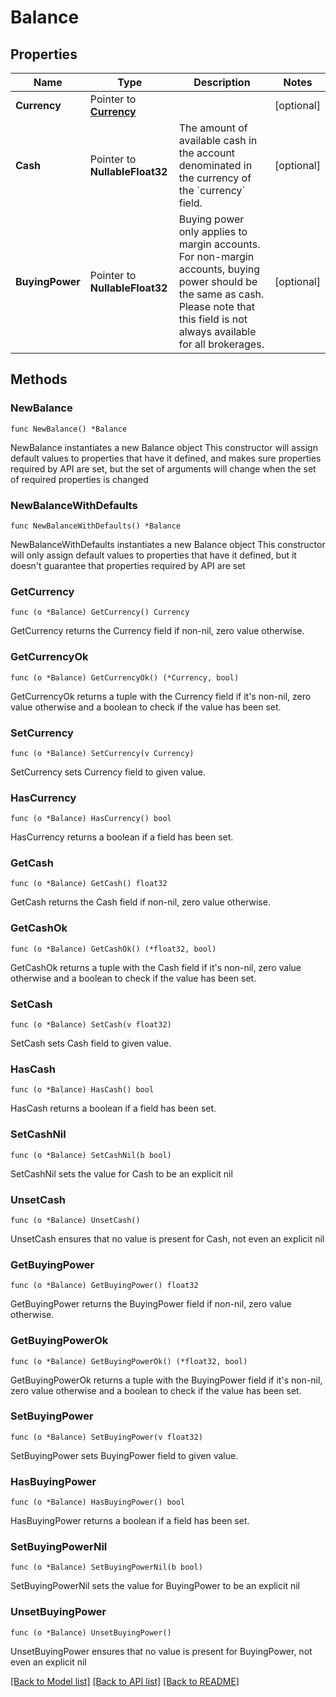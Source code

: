 # Balance

## Properties

Name | Type | Description | Notes
------------ | ------------- | ------------- | -------------
**Currency** | Pointer to [**Currency**](Currency.md) |  | [optional] 
**Cash** | Pointer to **NullableFloat32** | The amount of available cash in the account denominated in the currency of the &#x60;currency&#x60; field. | [optional] 
**BuyingPower** | Pointer to **NullableFloat32** | Buying power only applies to margin accounts. For non-margin accounts, buying power should be the same as cash. Please note that this field is not always available for all brokerages. | [optional] 

## Methods

### NewBalance

`func NewBalance() *Balance`

NewBalance instantiates a new Balance object
This constructor will assign default values to properties that have it defined,
and makes sure properties required by API are set, but the set of arguments
will change when the set of required properties is changed

### NewBalanceWithDefaults

`func NewBalanceWithDefaults() *Balance`

NewBalanceWithDefaults instantiates a new Balance object
This constructor will only assign default values to properties that have it defined,
but it doesn't guarantee that properties required by API are set

### GetCurrency

`func (o *Balance) GetCurrency() Currency`

GetCurrency returns the Currency field if non-nil, zero value otherwise.

### GetCurrencyOk

`func (o *Balance) GetCurrencyOk() (*Currency, bool)`

GetCurrencyOk returns a tuple with the Currency field if it's non-nil, zero value otherwise
and a boolean to check if the value has been set.

### SetCurrency

`func (o *Balance) SetCurrency(v Currency)`

SetCurrency sets Currency field to given value.

### HasCurrency

`func (o *Balance) HasCurrency() bool`

HasCurrency returns a boolean if a field has been set.

### GetCash

`func (o *Balance) GetCash() float32`

GetCash returns the Cash field if non-nil, zero value otherwise.

### GetCashOk

`func (o *Balance) GetCashOk() (*float32, bool)`

GetCashOk returns a tuple with the Cash field if it's non-nil, zero value otherwise
and a boolean to check if the value has been set.

### SetCash

`func (o *Balance) SetCash(v float32)`

SetCash sets Cash field to given value.

### HasCash

`func (o *Balance) HasCash() bool`

HasCash returns a boolean if a field has been set.

### SetCashNil

`func (o *Balance) SetCashNil(b bool)`

 SetCashNil sets the value for Cash to be an explicit nil

### UnsetCash
`func (o *Balance) UnsetCash()`

UnsetCash ensures that no value is present for Cash, not even an explicit nil
### GetBuyingPower

`func (o *Balance) GetBuyingPower() float32`

GetBuyingPower returns the BuyingPower field if non-nil, zero value otherwise.

### GetBuyingPowerOk

`func (o *Balance) GetBuyingPowerOk() (*float32, bool)`

GetBuyingPowerOk returns a tuple with the BuyingPower field if it's non-nil, zero value otherwise
and a boolean to check if the value has been set.

### SetBuyingPower

`func (o *Balance) SetBuyingPower(v float32)`

SetBuyingPower sets BuyingPower field to given value.

### HasBuyingPower

`func (o *Balance) HasBuyingPower() bool`

HasBuyingPower returns a boolean if a field has been set.

### SetBuyingPowerNil

`func (o *Balance) SetBuyingPowerNil(b bool)`

 SetBuyingPowerNil sets the value for BuyingPower to be an explicit nil

### UnsetBuyingPower
`func (o *Balance) UnsetBuyingPower()`

UnsetBuyingPower ensures that no value is present for BuyingPower, not even an explicit nil

[[Back to Model list]](../README.md#documentation-for-models) [[Back to API list]](../README.md#documentation-for-api-endpoints) [[Back to README]](../README.md)



